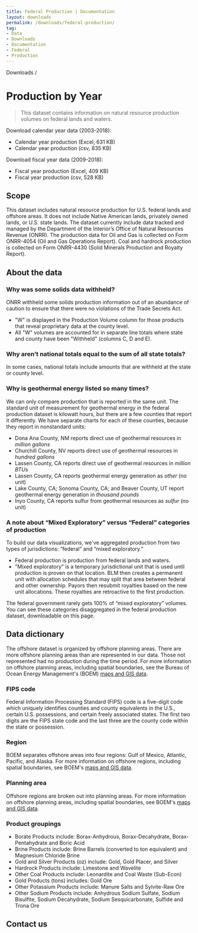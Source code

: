 ```yaml
---
title: Federal Production | Documentation
layout: downloads
permalink: /downloads/federal-production/
tag:
- Data
- Downloads
- Documentation
- Federal
- Production
---
```


<custom-link to="/downloads/" className="breadcrumb link-charlie">Downloads</custom-link> /
# Production by Year

> This dataset contains information on natural resource production volumes on federal lands and waters.

<p class="downloads-download_links-intro">Download calendar year data (2003-2018):
  <ul class="downloads-download_links list-unstyled">
    <li><excel-link to="/downloads/federal_production_CY03-18.xlsx">Calendar year production (Excel, 631 KB)</excel-link></li>
    <li><csv-link to="/downloads/federal_production_CY03-18.csv">Calendar year production (csv, 835 KB)</csv-link></li>
  </ul>
</p>

<p class="downloads-download_links-intro">Download fiscal year data (2009-2018):
  <ul class="downloads-download_links list-unstyled">
    <li><excel-link to="/downloads/federal_production_FY2009-2018_2019-03-26.xlsx">Fiscal year production (Excel, 409 KB)</excel-link></li>
    <li><csv-link to="/downloads/federal_production_FY2009-2018_2019-03-26.csv">Fiscal year production (csv, 528 KB)</csv-link></li>
  </ul>
</p>

## Scope

This dataset includes natural resource production for U.S. federal lands and offshore areas. It does not include Native American lands, privately owned lands, or U.S. state lands. The dataset currently include data tracked and managed by the Department of the Interior’s Office of Natural Resources Revenue (ONRR). The production data for Oil and Gas is collected on Form ONRR-4054 (Oil and Gas Operations Report). Coal and hardrock production is collected on Form ONRR-4430 (Solid Minerals Production and Royalty Report).

## About the data

<h3 alt="Withheld data">Why was some solids data withheld?</h3>

ONRR <glossary-term>withheld</glossary-term> some solids production information out of an abundance of caution to ensure that there were no violations of the Trade Secrets Act.

* "W" is displayed in the Production Volume column for those products that reveal proprietary data at the county level.
* All "W" volumes are accounted for in separate line totals where state and county have been "Withheld" (columns C, D and E).

<h3 alt="National and state totals">Why aren’t national totals equal to the sum of all state totals?</h3>

In some cases, national totals include amounts that are withheld at the state or county level.

<h3 alt="Geothermal energy">Why is geothermal energy listed so many times?</h3>

We can only compare production that is reported in the same unit. The standard unit of measurement for geothermal energy in the federal production dataset is kilowatt hours, but there are a few counties that report it differently. We have separate charts for each of these counties, because they report in nonstandard units:

* Dona Ana County, NM reports direct use of geothermal resources in _million gallons_
* Churchill County, NV reports direct use of geothermal resources in _hundred gallons_
* Lassen County, CA reports direct use of geothermal resources in _million BTUs_
* Lassen County, CA reports geothermal energy generation as _other_ (no unit)
* Lake County, CA; Sonoma County, CA; and Beaver County, UT report geothermal energy generation in _thousand pounds_
* Inyo County, CA reports sulfur from geothermal resources as _sulfur_ (no unit)

<h3 alt="Mixed exploratory and federal categories">A note about “Mixed Exploratory” versus “Federal” categories of production</h3>

To build our data visualizations, we've aggregated production from two types of jurisdictions: “federal” and “mixed exploratory.”

* Federal production is production from federal lands and waters.
* "Mixed exploratory” is a temporary jurisdictional unit that is used until production is proven on that location. BLM then creates a permanent unit with allocation schedules that may split that area between federal and other ownership. Payors then resubmit royalties based on the new unit  allocations. These royalties are retroactive to the first production.

The federal government rarely gets 100% of “mixed exploratory” volumes. You can see these categories disaggregated in the federal production dataset, downloadable on this page.

## Data dictionary

The offshore dataset is organized by offshore planning areas. There are more offshore planning areas than are represented in our data. Those not represented had no production during the time period. For more information on offshore planning areas, including spatial boundaries, see the Bureau of Ocean Energy Management's (BOEM) [maps and GIS data](http://www.boem.gov/Maps-and-GIS-Data/).

### FIPS code

Federal Information Processing Standard (FIPS) code is a five-digit code which uniquely identifies counties and county equivalents in the U.S., certain U.S. possessions, and certain freely associated states. The first two digits are the FIPS state code and the last three are the county code within the state or possession.

### Region

BOEM separates offshore areas into four regions: Gulf of Mexico, Atlantic, Pacific, and Alaska. For more information on offshore regions, including spatial boundaries, see BOEM's [maps and GIS data](http://www.boem.gov/Maps-and-GIS-Data/).

### Planning area

Offshore regions are broken out into planning areas. For more information on offshore planning areas, including spatial boundaries, see BOEM's [maps and GIS data](http://www.boem.gov/Maps-and-GIS-Data/).

### Product groupings

* Borate Products include: Borax-Anhydrous, Borax-Decahydrate, Borax-Pentahydrate and Boric Acid
* Brine Products include: Brine Barrels (converted to ton equivalent) and Magnesium Chloride Brine
* Gold and Silver Products (oz) include: Gold, Gold Placer, and Silver
* Hardrock Products include: Limestone and Wavelite
* Other Coal Products include: Leonardite and Coal Waste (Sub-Econ)
* Gold Products (tons) includes: Gold Ore
* Other Potassium Products include: Manure Salts and Sylvite-Raw Ore
* Other Sodium Products include: Anhydrous Sodium Sulfate, Sodium Bisulfite, Sodium Decahydrate, Sodium Sesquicarbonate, Sulfide and Trona Ore

## Contact us
